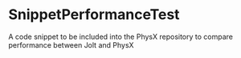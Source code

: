 # SnippetPerformanceTest
A code snippet to be included into the PhysX repository to compare performance between Jolt and PhysX
